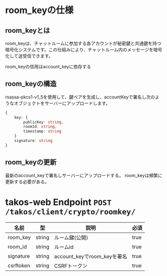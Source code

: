 # room_keyの仕様

## room_keyとは

room_keyは、チャットルームに参加する各アカウントが秘密鍵と共通鍵を持つ暗号化システムです。この仕組みにより、チャットルーム内のメッセージを暗号化して送受信できます。

room_keyの信用はaccount_keyに依存する

## room_keyの構造

rsassa-pkcs1-v1_5を使用して、鍵ペアを生成し、accountKeyで署名し次のようなオブジェクトをサーバーにアップロードします。

```ts
{
    key: {
        publicKey: string,
        roomId: string,
        timestamp: string
    }
    signature: string
}
```

## room_keyの更新

最新のaccount_keyで署名しサーバーにアップロードする。
room_keyは頻繁に更新する必要がある。

# takos-web Endpoint `POST /takos/client/crypto/roomkey/`

| 名前      | 型     | 説明                        | 必須 |
| --------- | ------ | --------------------------- | ---- |
| room_key  | string | ルーム鍵(公開)              | true |
| room_id   | string | ルームid                    | true |
| signature | string | account_keyでroom_keyを署名 | true |
| csrftoken | string | CSRFトークン                | true |
